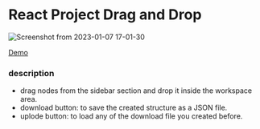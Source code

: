 # React Project Drag and Drop


![Screenshot from 2023-01-07 17-01-30](https://user-images.githubusercontent.com/31156267/211173305-d812fd84-e8df-4c01-af62-4f67cbccc84e.png)


[Demo](https://digram.netlify.app/)

### description
- drag nodes from the sidebar section and drop it inside the workspace area.
- download button: to save the created structure as a JSON file.
- uplode button: to load any of the download file you created before.




